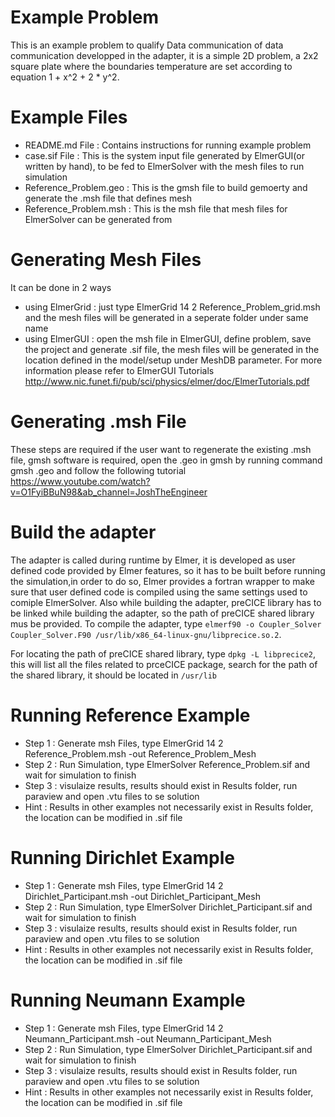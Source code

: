 # Example Problem
This is an example problem to qualify Data communication of data communication
developped in the adapter, it is a simple 2D problem, a 2x2 square plate
where the boundaries temperature are set according to equation 1 + x^2 + 2 * y^2.

# Example Files
* README.md File          : Contains instructions for running example problem 
* case.sif File           : This is the system input file generated by ElmerGUI(or written by hand), to be fed to ElmerSolver with the mesh files to run simulation 
* Reference_Problem.geo   : This is the gmsh file to build gemoerty and generate the .msh file that defines mesh 
* Reference_Problem.msh   : This is the msh file that mesh files for ElmerSolver can be generated from 

# Generating Mesh Files
It can be done in 2 ways
* using ElmerGrid : just type ElmerGrid 14 2 Reference_Problem_grid.msh and the mesh files will be generated in a seperate folder under same name
* using ElmerGUI  : open the msh file in ElmerGUI, define problem, save the project and generate .sif file, the mesh files will be generated in the location defined
                  in the model/setup under MeshDB parameter. For more information please refer to ElmerGUI Tutorials 
                  http://www.nic.funet.fi/pub/sci/physics/elmer/doc/ElmerTutorials.pdf

# Generating .msh File
These steps are required if the user want to regenerate the existing .msh file, gmsh software is required, open the .geo in gmsh by running command
gmsh <FileName>.geo and follow the following tutorial https://www.youtube.com/watch?v=O1FyiBBuN98&ab_channel=JoshTheEngineer

# Build the adapter
The adapter is called during runtime by Elmer, it is developed as user defined code provided by Elmer features, so it has to be built before running the simulation,in order to do so, Elmer provides a fortran wrapper to make sure that user defined code is compiled using the same settings used to comiple ElmerSolver. Also while building the adapter, preCICE library has to be linked while building the adapter, so the path of preCICE shared library mus be provided.
To compile the adapter, type `elmerf90 -o Coupler_Solver Coupler_Solver.F90 /usr/lib/x86_64-linux-gnu/libprecice.so.2`.

For locating the path of preCICE shared library, type `dpkg -L libprecice2`, this will list all the files related to prceCICE package, search for the path of the shared library, it should be located in `/usr/lib`

# Running Reference Example
* Step 1    : Generate msh Files, type ElmerGrid 14 2 Reference_Problem.msh -out Reference_Problem_Mesh
* Step 2    : Run Simulation, type ElmerSolver Reference_Problem.sif and wait for simulation to finish
* Step 3    : visulaize results, results should exist in Results folder, run paraview and open .vtu files to se solution
* Hint      : Results in other examples not necessarily exist in Results folder, the location can be modified in .sif file

# Running Dirichlet Example
* Step 1    : Generate msh Files, type ElmerGrid 14 2 Dirichlet_Participant.msh -out Dirichlet_Participant_Mesh
* Step 2    : Run Simulation, type ElmerSolver Dirichlet_Participant.sif and wait for simulation to finish
* Step 3    : visulaize results, results should exist in Results folder, run paraview and open .vtu files to se solution
* Hint      : Results in other examples not necessarily exist in Results folder, the location can be modified in .sif file

# Running Neumann Example
* Step 1    : Generate msh Files, type ElmerGrid 14 2 Neumann_Participant.msh -out Neumann_Participant_Mesh
* Step 2    : Run Simulation, type ElmerSolver Dirichlet_Participant.sif and wait for simulation to finish
* Step 3    : visulaize results, results should exist in Results folder, run paraview and open .vtu files to se solution
* Hint      : Results in other examples not necessarily exist in Results folder, the location can be modified in .sif file